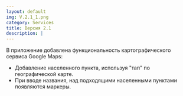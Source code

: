 ```yaml
---
layout: default
img: V.2.1_1.png
category: Services
title: Версия 2.1
description: |
---
```

В приложение добавлена функциональность картографического сервиса Google Maps:

- Добавление населенного пункта, используя "тап" по географической карте.
- При вводе названия, над подходящими населенными пунктами появляются маркеры.
